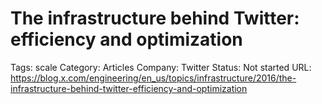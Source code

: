 # The infrastructure behind Twitter: efficiency and optimization

Tags: scale
Category: Articles
Company: Twitter
Status: Not started
URL: https://blog.x.com/engineering/en_us/topics/infrastructure/2016/the-infrastructure-behind-twitter-efficiency-and-optimization